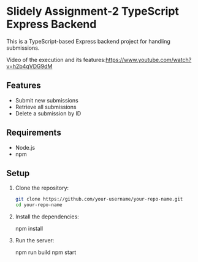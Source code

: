 # Slidely Assignment-2 TypeScript Express Backend

This is a TypeScript-based Express backend project for handling submissions.

Video of the execution and its features:https://www.youtube.com/watch?v=h2b4qVDG9dM

## Features

- Submit new submissions
- Retrieve all submissions
- Delete a submission by ID

## Requirements

- Node.js
- npm

## Setup

1. Clone the repository:
   ```bash
   git clone https://github.com/your-username/your-repo-name.git
   cd your-repo-name

2. Install the dependencies:

    npm install

3. Run the server:

    npm run build
    npm start

